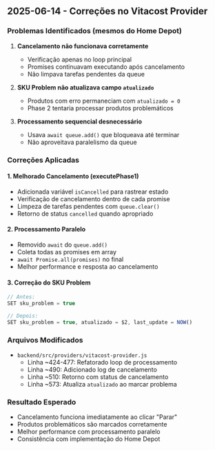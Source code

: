 ## 2025-06-14 - Correções no Vitacost Provider

### Problemas Identificados (mesmos do Home Depot)

1. **Cancelamento não funcionava corretamente**
   - Verificação apenas no loop principal
   - Promises continuavam executando após cancelamento
   - Não limpava tarefas pendentes da queue

2. **SKU Problem não atualizava campo `atualizado`**
   - Produtos com erro permaneciam com `atualizado = 0`
   - Phase 2 tentaria processar produtos problemáticos

3. **Processamento sequencial desnecessário**
   - Usava `await queue.add()` que bloqueava até terminar
   - Não aproveitava paralelismo da queue

### Correções Aplicadas

#### 1. Melhorado Cancelamento (executePhase1)
- Adicionada variável `isCancelled` para rastrear estado
- Verificação de cancelamento dentro de cada promise
- Limpeza de tarefas pendentes com `queue.clear()`
- Retorno de status `cancelled` quando apropriado

#### 2. Processamento Paralelo
- Removido `await` do `queue.add()`
- Coleta todas as promises em array
- `await Promise.all(promises)` no final
- Melhor performance e resposta ao cancelamento

#### 3. Correção do SKU Problem
```javascript
// Antes:
SET sku_problem = true

// Depois:
SET sku_problem = true, atualizado = $2, last_update = NOW()
```

### Arquivos Modificados
- `backend/src/providers/vitacost-provider.js`
  - Linha ~424-477: Refatorado loop de processamento
  - Linha ~490: Adicionado log de cancelamento
  - Linha ~510: Retorno com status de cancelamento
  - Linha ~573: Atualiza `atualizado` ao marcar problema

### Resultado Esperado
- Cancelamento funciona imediatamente ao clicar "Parar"
- Produtos problemáticos são marcados corretamente
- Melhor performance com processamento paralelo
- Consistência com implementação do Home Depot
